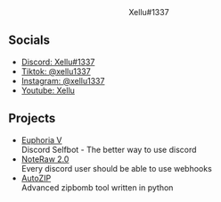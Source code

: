 <center>Xellu#1337</center>
<h2>Socials</h2>
<ul>
  <li><a href="https://xello.blue/discord/">Discord: Xellu#1337</a></li>
  <li><a href="https://www.tiktok.com/@xellu1337">Tiktok: @xellu1337</a></li>
  <li><a href="https://www.instagram.com/xellu1337/">Instagram: @xellu1337</a></li>
  <li><a href="https://youtube.com/c/Xellu">Youtube: Xellu</a></li>
</ul>

<h2>Projects</h2>
<ul>
  <li><a href="https://github.com/xellu/euphoria">Euphoria V</a></li>
  Discord Selfbot - The better way to use discord
  <li><a href="https://github.com/xellu/NoteRaw-2.0">NoteRaw 2.0</a></li>
  Every discord user should be able to use webhooks
  <li><a href="https://github.com/xellu/AutoZIP">AutoZIP</a></li>
  Advanced zipbomb tool written in python
</ul>
